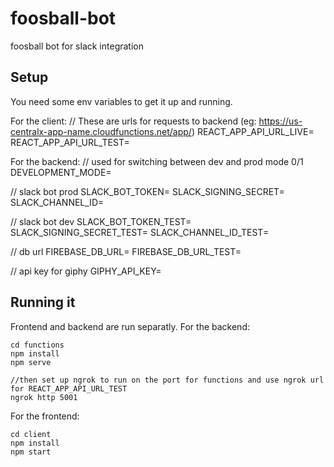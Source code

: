# foosball-bot
foosball bot for slack integration

## Setup
You need some env variables to get it up and running.

For the client: 
// These are urls for requests to backend (eg: https://us-centralx-app-name.cloudfunctions.net/app/)
REACT_APP_API_URL_LIVE=
REACT_APP_API_URL_TEST=



For the backend:
// used for switching between dev and prod mode 0/1
DEVELOPMENT_MODE=

// slack bot prod
SLACK_BOT_TOKEN=
SLACK_SIGNING_SECRET=
SLACK_CHANNEL_ID=

// slack bot dev
SLACK_BOT_TOKEN_TEST=
SLACK_SIGNING_SECRET_TEST=
SLACK_CHANNEL_ID_TEST=

// db url
FIREBASE_DB_URL=
FIREBASE_DB_URL_TEST=

// api key for giphy
GIPHY_API_KEY=


## Running it

Frontend and backend are run separatly. For the backend:
```
cd functions
npm install
npm serve

//then set up ngrok to run on the port for functions and use ngrok url for REACT_APP_API_URL_TEST
ngrok http 5001
```
For the frontend:
```
cd client
npm install
npm start
